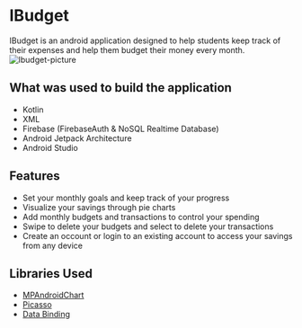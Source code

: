 # IBudget

IBudget is an android application designed to help students keep track 
of their expenses and help them budget their money every month. 
![Ibudget-picture](https://user-images.githubusercontent.com/81980956/210410482-26a8fb3b-af49-45fd-a4ab-6b6da0e2540c.png)


## What was used to build the application
* Kotlin
* XML
* Firebase (FirebaseAuth & NoSQL Realtime Database)
* Android Jetpack Architecture
* Android Studio

## Features
* Set your monthly goals and keep track of your progress
* Visualize your savings through pie charts
* Add monthly budgets and transactions to control your spending
* Swipe to delete your budgets and select to delete your transactions
* Create an occount or login to an existing account to access your savings from any device

## Libraries Used
* <a href="https://github.com/PhilJay/MPAndroidChart">MPAndroidChart</a>
* <a href="https://github.com/square/picasso">Picasso</a>
* <a href="https://developer.android.com/topic/libraries/data-binding">Data Binding</a>


